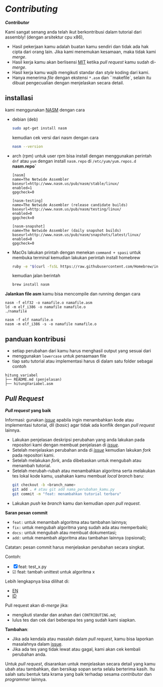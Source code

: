 # *Contributing*

***Contributor***

Kami sangat senang anda telah ikut berkontribusi dalam tutorial
dari assembly! (dengan arsitektur cpu x86),

- Hasil pekerjaan kamu adalah buatan kamu sendiri dan tidak ada hak cipta dari orang lain. Jika kami menemukan kesamaan, maka tidak kami *merge*.
- Hasil kerja kamu akan berlisensi [MIT](LICENSE) ketika *pull request* kamu sudah di-*merge*.
- Hasil kerja kamu wajib mengikuti standar dan *style* koding dari kami.
- Hanya menerima *file* dengan ekstensi ``*.asm`` dan ``makefile`, selain itu dibuat pengecualian dengan menjelaskan secara detail.

## installasi
kami menggunakan [NASM](https://www.nasm.us/) dengan cara
- debian (deb)
    ```bash
    sudo apt-get install nasm
    ```
    kemudian cek versi dari nasm dengan cara
    ```bash
    nasm --version
    ```
- arch (rpm)
    untuk user rpm bisa install dengan menggunakan perintah ``dnf`` atau ``yum`` dengan install ``nasm.repo`` di ``/etc/yum/yum.repos.d``
    **nasm.repo`**
    ```
    [nasm]
    name=The Netwide Assembler
    baseurl=http://www.nasm.us/pub/nasm/stable/linux/
    enabled=1
    gpgcheck=0

    [nasm-testing]
    name=The Netwide Assembler (release candidate builds)
    baseurl=http://www.nasm.us/pub/nasm/testing/linux/
    enabled=0
    gpgcheck=0

    [nasm-snapshot]
    name=The Netwide Assembler (daily snapshot builds)
    baseurl=http://www.nasm.us/pub/nasm/snapshots/latest/linux/
    enabled=0
    gpgcheck=0
    ```
- MacOs
    lakukan printah dengan menekan ``command + spasi`` untuk membuka terminal kemudian lakukan perintah install homebrew
    ```bash
    ruby -e "$(curl -fsSL https://raw.githubusercontent.com/Homebrew/install/master/install)" 2> /dev/null
    ```
    kemudian jalan berintah
    ```bash
    brew install nasm
    ```

**Jalankan file asm**
kamu bisa mencompile dan running dengan cara
```
nasm -f elf32 -o namafile.o namafile.asm
ld -m elf_i386 -o namafile namafile.o
./namafile
```
```
nasm -f elf namafile.o
nasm -m elf_i386 -s -o namafile namafile.o
```

## panduan kontribusi
- setiap perubahan dari kamu harus menghasil output yang sesuai dari
- menggunakan ``lowercase`` untuk penaamaan file 
- tiap satu tutorial atau implementasi harus di dalam satu folder sebagai contoh
```
hitung_variabel
├── README.md (penjelasan)
├── hitungVariabel.asm
```


## *Pull Request*

***Pull request* yang baik**

Informasi: gunakan [*issue*](https://github.com/bellshade/Assembly/issues) apabila ingin menambahkan kode atau implementasi tutorial, dll (*basic*) agar tidak ada konflik dengan *pull request* lainnya.

- Lakukan penjelasan deskripsi perubahan yang anda lakukan pada repositori kami dengan membuat penjelasan di [*issue*](https://github.com/bellshade/Assembly/issues).
- Setelah menjelaskan perubahan anda di [*issue*](https://github.com/bellshade/Assembly/issues) kemudian lakukan *fork* pada repositori kami.
- Setelah melakukan *fork*, anda dibebaskan untuk mengubah atau menambah tutorial.
- Setelah merubah-rubah atau menambahkan algoritma serta melakukan tes lokal kode kamu, usahakan kamu membuat *local branch* baru:
  ```bash
  git checkout -b <branch_name>
  git add . # atau git add nama_perubahan_kamu.py
  git commit -m "feat: menambahkan tutorial terbaru"
  ```
- Lakukan *push* ke *branch* kamu dan kemudian *open pull request*.


**Saran pesan commit**

- `feat:` untuk menambah algoritma atau tambahan lainnya;
- `fix:` untuk mengubah algoritma yang sudah ada atau memperbaiki;
- `docs:` untuk mengubah atau membuat dokumentasi;
- `add:` untuk menambah algoritma atau tambahan lainnya (opsional); 

Catatan: pesan commit harus menjelaskan perubahan secara singkat.

Contoh: 
- &#9746; feat: test_x.py
- &#9745; feat: tambah unittest untuk algoritma x

Lebih lengkapnya bisa dilihat di:
- [EN](https://www.conventionalcommits.org/en/v1.0.0/)
- [ID](https://www.conventionalcommits.org/id/v1.0.0/)

Pull request akan di-*merge* jika:

- mengikuti standar dan arahan dari `CONTRIBUTING.md`;
- lulus tes dan cek dari beberapa tes yang sudah kami siapkan.

**Tambahan**:

- Jika ada kendala atau masalah dalam *pull request*, kamu bisa laporkan masalahnya dalam [issue](https://github.com/bellshade/Assembly/issues).
- Jika ada tes yang tidak lewat atau gagal, kami akan cek kembali perubahan anda.

Untuk *pull request*, disarankan untuk menjelaskan secara detail yang kamu ubah atau tambahkan, dan bersikap sopan serta selalu berterima kasih. Itu salah satu bentuk tata krama yang baik terhadap sesama *contributor* dan *programmer* lainnya.
